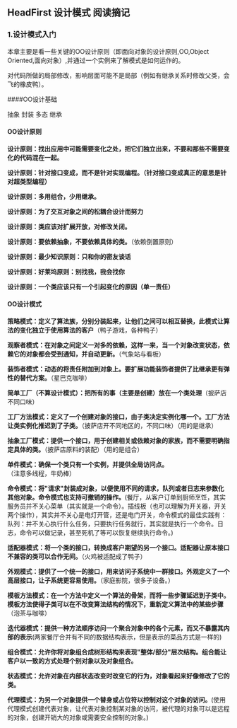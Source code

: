 ## HeadFirst 设计模式 阅读摘记

### 1.设计模式入门

本章主要是看一些关键的OO设计原则（即面向对象的设计原则,OO,Object Oriented,面向对象）,并通过一个实例来了解模式是如何运作的。

对代码所做的局部修改，影响层面可能不是局部（例如有继承关系时修改父类，会飞的橡皮鸭）。

####OO设计基础

抽象 封装 多态 继承

#### OO设计原则

**设计原则：找出应用中可能需要变化之处，把它们独立出来，不要和那些不需要变化的代码混在一起。**

**设计原则：针对接口变成，而不是针对实现编程。（针对接口变成真正的意思是针对超类型编程）**

**设计原则：多用组合，少用继承。**

**设计原则：为了交互对象之间的松耦合设计而努力**

**设计原则：类应该对扩展开放，对修改关闭。**

**设计原则：要依赖抽象，不要依赖具体的类。**（依赖倒置原则）

**设计原则：最少知识原则：只和你的密友谈话**

**设计原则：好莱坞原则：别找我，我会找你**

**设计原则：一个类应该只有一个引起变化的原因（单一责任）**

#### OO设计模式

**策略模式：定义了算法族，分别分装起来，让他们之间可以相互替换，此模式让算法的变化独立于使用算法的客户**（鸭子游戏，各种鸭子）

**观察者模式：在对象之间定义一对多的依赖，这样一来，当一个对象改变状态，依赖它的对象都会受到通知，并自动更新。**（气象站与看板）

**装饰者模式：动态的将责任附加到对象上。要扩展功能装饰者提供了比继承更有弹性的替代方案。**（星巴克咖啡）

**简单工厂（不算设计模式）：把所有的事（主要是创建）放在一个类处理**（披萨店不同口味）

**工厂方法模式：定义了一个创建对象的接口，由子类决定实例化哪一个。工厂方法让类实例化推迟到了子类。**（披萨店开不同地区的，不同口味）（用的是继承）

**抽象工厂模式：提供一个接口，用于创建相关或依赖对象的家族，而不需要明确指定具体的类。**（披萨店原料的装配）（用的是组合）

**单件模式：确保一个类只有一个实例，并提供全局访问点。**（注意多线程，牛奶棒）

**命令模式：将"请求"封装成对象，以便使用不同的请求，队列或者日志来参数化其他对象。命令模式也支持可撤销的操作。**(餐厅，从客户订单到厨师烹饪，其实服务员并不关心菜单（其实就是一个命令）。插线板（也可以理解为开关器，开关两个操作），其实并不关心是电灯开管，还是电门开关，命令模式的最佳实践有：队列：并不关心执行什么任务，只要执行任务就行，其实就是执行一个命令。日志，命令可以做记录，甚至死机了等可以恢复继续执行命令。)

**适配器模式：将一个类的接口，转换成客户期望的另一个接口。适配器让原本接口不兼容的类可以合作无间。**（火鸡被适配成了鸭子）

**外观模式：提供了一个统一的接口，用来访问子系统中一群接口。外观定义了一个高层接口，让子系统更容易使用。**（家庭影院，很多子设备。）

**模板方法模式：在一个方法中定义一个算法的骨架，而将一些步骤延迟到子类中。模板方法使得子类可以在不改变算法结构的情况下，重新定义算法中的某些步骤**（泡茶与咖啡）

**迭代器模式：提供一种方法顺序访问一个聚合对象中的各个元素，而又不暴露其内部的表示**(两家餐厅合并有不同的数据结构表示，但是表示的菜品方式是一样的)

**组合模式：允许你将对象组合成树形结构来表现"整体/部分"层次结构。组合能让客户以一致的方式处理个别对象以及对象组合。**

**状态模式：允许对象在内部状态改变时改变它的行为，对象看起来好像修改了它的类。**

**代理模式：为另一个对象提供一个替身或占位符以控制对这个对象的访问。**(使用代理模式创建代表对象，让代表对象控制某对象的访问，被代理的对象可以是远程的对象，创建开销大的对象或需要安全控制的对象。)